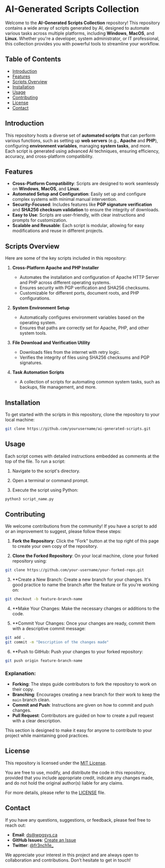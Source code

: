 # AI-Generated Scripts Collection

Welcome to the **AI-Generated Scripts Collection** repository! This repository contains a wide array of scripts generated by AI, designed to automate various tasks across multiple platforms, including **Windows**, **MacOS**, and **Linux**. Whether you're a developer, system administrator, or IT professional, this collection provides you with powerful tools to streamline your workflow.

## Table of Contents

- [Introduction](#introduction)
- [Features](#features)
- [Scripts Overview](#scripts-overview)
- [Installation](#installation)
- [Usage](#usage)
- [Contributing](#contributing)
- [License](#license)
- [Contact](#contact)

## Introduction

This repository hosts a diverse set of **automated scripts** that can perform various functions, such as setting up **web servers** (e.g., **Apache** and **PHP**), configuring **environment variables**, managing **system tasks**, and more. Each script is generated using advanced AI techniques, ensuring efficiency, accuracy, and cross-platform compatibility.

## Features

- **Cross-Platform Compatibility**: Scripts are designed to work seamlessly on **Windows**, **MacOS**, and **Linux**.
- **Automated Setup and Configuration**: Easily set up and configure complex systems with minimal manual intervention.
- **Security-Focused**: Includes features like **PGP signature verification** and **SHA256 checksum validation** to ensure the integrity of downloads.
- **Easy to Use**: Scripts are user-friendly, with clear instructions and prompts for customization.
- **Scalable and Reusable**: Each script is modular, allowing for easy modifications and reuse in different projects.

## Scripts Overview

Here are some of the key scripts included in this repository:

1. **Cross-Platform Apache and PHP Installer**
   - Automates the installation and configuration of Apache HTTP Server and PHP across different operating systems.
   - Ensures security with PGP verification and SHA256 checksums.
   - Customizable for different ports, document roots, and PHP configurations.

2. **System Environment Setup**
   - Automatically configures environment variables based on the operating system.
   - Ensures that paths are correctly set for Apache, PHP, and other system tools.

3. **File Download and Verification Utility**
   - Downloads files from the internet with retry logic.
   - Verifies the integrity of files using SHA256 checksums and PGP signatures.

4. **Task Automation Scripts**
   - A collection of scripts for automating common system tasks, such as backups, file management, and more.

## Installation

To get started with the scripts in this repository, clone the repository to your local machine:

```bash
git clone https://github.com/yourusername/ai-generated-scripts.git
```

## Usage

Each script comes with detailed instructions embedded as comments at the top of the file. To run a script:

1. Navigate to the script's directory.

2. Open a terminal or command prompt.

3. Execute the script using Python:

```bash
python3 script_name.py
```

## Contributing

We welcome contributions from the community! If you have a script to add or an improvement to suggest, please follow these steps:

1. **Fork the Repository**: Click the "Fork" button at the top right of this page to create your own copy of the repository.

2. **Clone the Forked Repository**: On your local machine, clone your forked repository using:

```bash
git clone https://github.com/your-username/your-forked-repo.git
```
3. **Create a New Branch: Create a new branch for your changes. It's good practice to name the branch after the feature or fix you're working on:

```bash
git checkout -b feature-branch-name
```
4. **Make Your Changes: Make the necessary changes or additions to the code.

5. **Commit Your Changes: Once your changes are ready, commit them with a descriptive commit message:

```bash
git add .
git commit -m "Description of the changes made"
```
6. **Push to GitHub: Push your changes to your forked repository:
```bash
git push origin feature-branch-name
```

### Explanation:

- **Forking**: The steps guide contributors to fork the repository to work on their copy.
- **Branching**: Encourages creating a new branch for their work to keep the `main` branch clean.
- **Commit and Push**: Instructions are given on how to commit and push changes.
- **Pull Request**: Contributors are guided on how to create a pull request with a clear description.

This section is designed to make it easy for anyone to contribute to your project while maintaining good practices.

## License

This repository is licensed under the [MIT License](LICENSE).

You are free to use, modify, and distribute the code in this repository, provided that you include appropriate credit, indicate any changes made, and do not hold the original author(s) liable for any claims.

For more details, please refer to the [LICENSE](LICENSE) file.

## Contact

If you have any questions, suggestions, or feedback, please feel free to reach out:

- **Email**: [ds@wpgsys.ca](mailto:ds@wpgsys.ca)
- **GitHub Issues**: [Create an Issue](https://github.com/wpgsys/ai-scripts/issues)
- **Twitter**: [@fr3nch1e_](https://twitter.com/fr3nch1e_)

We appreciate your interest in this project and are always open to collaboration and contributions. Don’t hesitate to get in touch!

